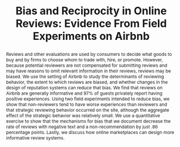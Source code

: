 ---
layout: none
title: "Bias and Reciprocity in Online Reviews: Evidence From Field Experiments on Airbnb"
category: research
abstract: Reviews and other evaluations are used by consumers to decide what goods to buy and by firms to choose whom to trade with, hire, or promote. However, because potential reviewers are not compensated for submitting reviews and may have reasons to omit relevant information in their reviews, reviews may be biased. We use the setting of Airbnb to study the determinants of reviewing behavior, the extent to which reviews are biased, and whether changes in the design of reputation systems can reduce that bias. We find that reviews on Airbnb are generally informative and 97% of guests privately report having positive experiences. Using two field experiments intended to reduce bias, we show that non-reviewers tend to have worse experiences than reviewers and that strategic reviewing behavior occurred on the site, although the aggregate effect of the strategic behavior was relatively small. We use a quantitative exercise to show that the mechanisms for bias that we document decrease the rate of reviews with negative text and a non-recommendation by just .86 percentage points. Lastly, we discuss how online marketplaces can design more informative review systems.
link: /assets/reviews_paper.pdf
js: "toggleMe('reviews'); return false;"
js_abbrev: 'reviews'
priority: 2
other: Accepted at <a href = 'http://www.sigecom.org/ec15/index.html'> The Sixteenth ACM Conference on Economics and Computation </a>
coauthors: (with Elena Grewal, David Holtz, and Matthew Pearson)
bib: <br> @article{reportingandreciprocity,
  title={Bias and Reciprocity in Online Reviews&#58; Evidence From Field Experiments on Airbnb},
  author={Fradkin, Andrey and Grewal, Elena and Holtz, David and Pearson, Matthew},
  year={2015}}
bibjs: "toggleMe('reviews_bib'); return false;"
bib_abbrev: 'reviews_bib'
---